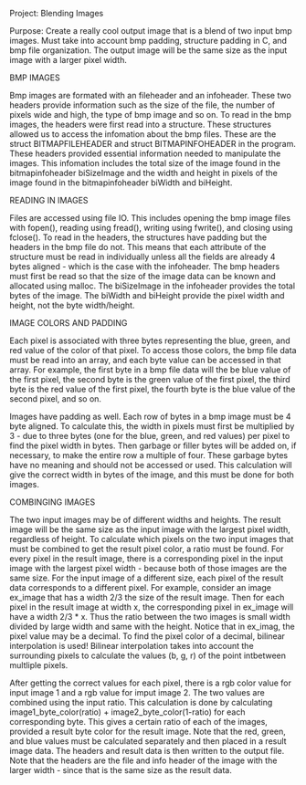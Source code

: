 Project: Blending Images

Purpose: Create a really cool output image that is a blend of two input bmp images. Must take into account bmp padding, structure padding in C, and bmp file organization. The output image will be the same size as the input image with a larger pixel width.

BMP IMAGES

Bmp images are formated with an fileheader and an infoheader. These two headers provide information such as  the size of the file, the number of pixels wide and high, the type of bmp image and so on. To read in the bmp images, the headers were first read into a structure. These structures allowed us to access the infomation about the bmp files. These are the struct BITMAPFILEHEADER and struct BITMAPINFOHEADER in the program. These headers provided essential information needed to manipulate the images. This infomation includes the total size of the image found in the bitmapinfoheader biSizeImage and the width and height in pixels of the image found in the bitmapinfoheader biWidth and biHeight.

READING IN IMAGES

Files are accessed using file IO. This includes opening the bmp image files with fopen(), reading using fread(), writing using fwrite(), and closing using fclose(). To read in the headers, the structures have padding but the headers in the bmp file do not. This means that each attribute of the structure must be read in individually unless all the fields are already 4 bytes aligned - which is the case with the infoheader. The bmp headers must first be read so that the size of the image data can be known and allocated using malloc. The biSizeImage in the infoheader provides the total bytes of the image. The biWidth and biHeight provide the pixel width and height, not the byte width/height.

IMAGE COLORS AND PADDING

Each pixel is associated with three bytes representing the blue, green, and red value of the color of that pixel. To access those colors, the bmp file data must be read into an array, and each byte value can be accessed in that array. For example, the first byte in a bmp file data will the be blue value of the first pixel, the second byte is the green value of the first pixel, the third byte is the red value of the first pixel, the fourth byte is the blue value of the second pixel, and so on.

Images have padding as well. Each row of bytes in a bmp image must be 4 byte aligned. To calculate this, the width in pixels must first be multiplied by 3 - due to three bytes (one for the blue, green, and red values) per pixel to find the pixel width in bytes. Then garbage or filler bytes will be added on, if necessary, to make the entire row a multiple of four. These garbage bytes have no meaning and should not be accessed or used. This calculation will give the correct width in bytes of the image, and this must be done for both images.

COMBINGING IMAGES

The two input images may be of different widths and heights. The result image will be the same size as the input image with the largest pixel width, regardless of height. To calculate which pixels on the two input images that must be combined to get the result pixel color, a ratio must be found. For every pixel in the result image, there is a corresponding pixel in the input image with the largest pixel width - because both of those images are the same size. For the input image of a different size, each pixel of the result data corresponds to a different pixel. For example, consider an image ex_image that has a width 2/3 the size of the result image. Then for each pixel in the result image at width x, the corresponding pixel in ex_image will have a width 2/3 * x. Thus the ratio between the two images is small width divided by large width and same with the height. Notice that in ex_imag, the pixel value may be a decimal. To find the pixel color of a decimal, bilinear interpolation is used! Bilinear interpolation takes into account the surrounding pixels to calculate the values (b, g, r) of the point intbetween multliple pixels.

After getting the correct values for each pixel, there is a rgb color value for input image 1 and a rgb value for imput image 2. The two values are combined using the input ratio. This calculation is done by calculating image1_byte_color(ratio) + image2_byte_color(1-ratio) for each corresponding byte. This gives a certain ratio of each of the images, provided a result byte color for the result image. Note that the red, green, and blue values must be calculated separately and then placed in a result image data. The headers and result data is then written to the output file. Note that the headers are the file and info header of the image with the larger width - since that is the same size as the result data.
